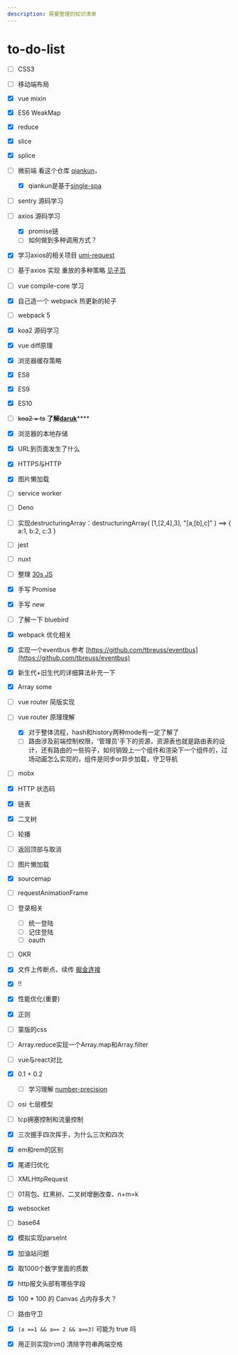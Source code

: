 ```yaml
---
description: 需要整理的知识清单
---
```


# to-do-list

* [ ] CSS3
* [ ] 移动端布局
* [x] vue mixin
* [x] ES6 WeakMap
* [x] reduce
* [x] slice
* [x] splice
* [ ] 微前端 看这个仓库 [qiankun](https://github.com/umijs/qiankun)，
  * [x] qiankun是基于[single-spa](https://github.com/CanopyTax/single-spa)
* [ ] sentry 源码学习
* [ ] axios 源码学习
  * [x] promise链
  * [ ] 如何做到多种调用方式？
* [x] 学习axios的相关项目 [umi-request](https://github.com/umijs/umi-request)
* [ ] 基于axios 实现 重放的多种策略 [见子页](axios-zhong-fang-duo-zhong-ce-lve.md)
* [ ] vue compile-core 学习
* [x] 自己造一个 webpack  热更新的轮子
* [ ] webpack 5
* [x] koa2 源码学习
* [x] vue diff原理
* [x] 浏览器缓存策略
* [x] ES8
* [x] ES9
* [x] ES10
* [ ] ~~koa2 + ts~~ **了解**[**daruk**](https://github.com/darukjs/daruk)\*\*\*\*
* [x] 浏览器的本地存储
* [x] URL到页面发生了什么
* [x] HTTPS与HTTP
* [x] 图片懒加载
* [ ] service worker
* [ ] Deno
* [ ] 实现destructuringArray：destructuringArray\( \[1,\[2,4\],3\], "\[a,\[b\],c\]" \) ==&gt; { a:1, b:2, c:3 }
* [ ] jest
* [ ] nuxt
* [ ] 整理 [30s JS ](https://www.30secondsofcode.org/)
* [x] 手写 Promise
* [x] 手写 new
* [ ] 了解一下 bluebird
* [x] webpack 优化相关
* [x] 实现一个eventbus 参考 [https://github.com/tbreuss/eventbus](https://github.com/tbreuss/eventbus)
* [x] 新生代+旧生代的详细算法补充一下
* [x] Array some
* [ ] vue router 简版实现
* [ ] vue router 原理理解
  * [x] 对于整体流程，hash和history两种mode有一定了解了
  * [ ] 路由涉及前端控制权限，'管理员'手下的资源，资源表也就是路由表的设计，还有路由的一些钩子，如何销毁上一个组件和渲染下一个组件的，过场动画怎么实现的，组件是同步or异步加载，守卫导航
* [ ] mobx
* [x] HTTP 状态码
* [x] 链表
* [x] 二叉树
* [ ] 轮播
* [ ] 返回顶部与取消
* [ ] 图片懒加载
* [x] sourcemap
* [ ] requestAnimationFrame
* [ ] 登录相关
  * [ ] 统一登陆
  * [ ] 记住登陆
  * [ ] oauth
* [ ] OKR
* [x] 文件上传断点、续传 [掘金连接](https://juejin.im/post/5dff8a26e51d4558105420ed#heading-26)
* [x] !!
* [x] 性能优化\(重要\)
* [x] 正则
* [ ] 蒙版的css
* [ ] Array.reduce实现一个Array.map和Array.filter
* [ ] vue与react对比
* [x] 0.1 + 0.2 
  * [ ] 学习理解 [number-precision](https://github.com/nefe/number-precision)
* [ ] osi 七层模型
* [ ] tcp拥塞控制和流量控制
* [x] 三次握手四次挥手，为什么三次和四次
* [x] em和rem的区别
* [x] 尾递归优化
* [ ] XMLHttpRequest
* [ ] 01背包、红黑树、二叉树增删改查、n+m=k
* [x] websocket
* [ ] base64
* [x] 模拟实现parseInt
* [x] 加油站问题
* [x] 取1000个数字里面的质数
* [x] http报文头部有哪些字段
* [x] 100 \* 100 的 Canvas 占内存多大？
* [ ] 路由守卫
* [x] `(a ==1 && a== 2 && a==3)` 可能为 true 吗
* [x] 用正则实现trim\(\) 清除字符串两端空格








